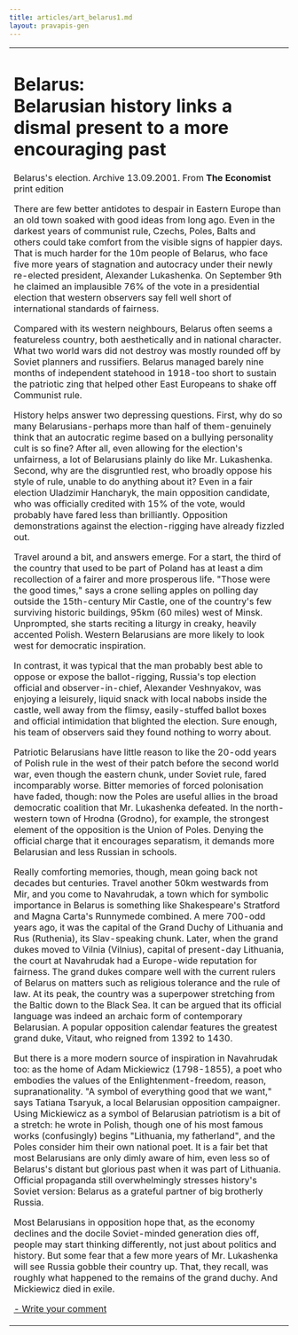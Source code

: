 ```yaml
---
title: articles/art_belarus1.md 
layout: pravapis-gen
---
```



<table>
<tbody>
<tr class="odd">

<td>
<h1 id="belarus-belarusian-history-links-a-dismal-present-to-a-more-encouraging-past">Belarus:<br />
Belarusian history links a dismal present to a more encouraging past</h1>
<p>Belarus's election. Archive 13.09.2001. From <strong>The Economist</strong> print edition</p>
<p>There are few better antidotes to despair in Eastern Europe than an old town soaked with good ideas from long ago. Even in the darkest years of communist rule, Czechs, Poles, Balts and others could take comfort from the visible signs of happier days. That is much harder for the 10m people of Belarus, who face five more years of stagnation and autocracy under their newly re-elected president, Alexander Lukashenka. On September 9th he claimed an implausible 76% of the vote in a presidential election that western observers say fell well short of international standards of fairness.</p>
<p>Compared with its western neighbours, Belarus often seems a featureless country, both aesthetically and in national character. What two world wars did not destroy was mostly rounded off by Soviet planners and russifiers. Belarus managed barely nine months of independent statehood in 1918-too short to sustain the patriotic zing that helped other East Europeans to shake off Communist rule.</p>
<p>History helps answer two depressing questions. First, why do so many Belarusians-perhaps more than half of them-genuinely think that an autocratic regime based on a bullying personality cult is so fine? After all, even allowing for the election's unfairness, a lot of Belarusians plainly do like Mr. Lukashenka. Second, why are the disgruntled rest, who broadly oppose his style of rule, unable to do anything about it? Even in a fair election Uladzimir Hancharyk, the main opposition candidate, who was officially credited with 15% of the vote, would probably have fared less than brilliantly. Opposition demonstrations against the election-rigging have already fizzled out.</p>
<p>Travel around a bit, and answers emerge. For a start, the third of the country that used to be part of Poland has at least a dim recollection of a fairer and more prosperous life. "Those were the good times," says a crone selling apples on polling day outside the 15th-century Mir Castle, one of the country's few surviving historic buildings, 95km (60 miles) west of Minsk. Unprompted, she starts reciting a liturgy in creaky, heavily accented Polish. Western Belarusians are more likely to look west for democratic inspiration.</p>
<p>In contrast, it was typical that the man probably best able to oppose or expose the ballot-rigging, Russia's top election official and observer-in-chief, Alexander Veshnyakov, was enjoying a leisurely, liquid snack with local nabobs inside the castle, well away from the flimsy, easily-stuffed ballot boxes and official intimidation that blighted the election. Sure enough, his team of observers said they found nothing to worry about.</p>
<p>Patriotic Belarusians have little reason to like the 20-odd years of Polish rule in the west of their patch before the second world war, even though the eastern chunk, under Soviet rule, fared incomparably worse. Bitter memories of forced polonisation have faded, though: now the Poles are useful allies in the broad democratic coalition that Mr. Lukashenka defeated. In the north-western town of Hrodna (Grodno), for example, the strongest element of the opposition is the Union of Poles. Denying the official charge that it encourages separatism, it demands more Belarusian and less Russian in schools.</p>
<p>Really comforting memories, though, mean going back not decades but centuries. Travel another 50km westwards from Mir, and you come to Navahrudak, a town which for symbolic importance in Belarus is something like Shakespeare's Stratford and Magna Carta's Runnymede combined. A mere 700-odd years ago, it was the capital of the Grand Duchy of Lithuania and Rus (Ruthenia), its Slav-speaking chunk. Later, when the grand dukes moved to Vilnia (Vilnius), capital of present-day Lithuania, the court at Navahrudak had a Europe-wide reputation for fairness. The grand dukes compare well with the current rulers of Belarus on matters such as religious tolerance and the rule of law. At its peak, the country was a superpower stretching from the Baltic down to the Black Sea. It can be argued that its official language was indeed an archaic form of contemporary Belarusian. A popular opposition calendar features the greatest grand duke, Vitaut, who reigned from 1392 to 1430.</p>
<p>But there is a more modern source of inspiration in Navahrudak too: as the home of Adam Mickiewicz (1798-1855), a poet who embodies the values of the Enlightenment-freedom, reason, supranationality. "A symbol of everything good that we want," says Tatiana Tsaryuk, a local Belarusian opposition campaigner. Using Mickiewicz as a symbol of Belarusian patriotism is a bit of a stretch: he wrote in Polish, though one of his most famous works (confusingly) begins "Lithuania, my fatherland", and the Poles consider him their own national poet. It is a fair bet that most Belarusians are only dimly aware of him, even less so of Belarus's distant but glorious past when it was part of Lithuania. Official propaganda still overwhelmingly stresses history's Soviet version: Belarus as a grateful partner of big brotherly Russia.</p>
<p>Most Belarusians in opposition hope that, as the economy declines and the docile Soviet-minded generation dies off, people may start thinking differently, not just about politics and history. But some fear that a few more years of Mr. Lukashenka will see Russia gobble their country up. That, they recall, was roughly what happened to the remains of the grand duchy. And Mickiewicz died in exile.</p>
<p><span class="small"><a href="gb_add.html?ref=http%3A%2F%2Fwww%2Epravapis%2Eorg%2Fart%5Fbelarus1%2Easp">- Write your comment</a></span></p></td>
</tr>
</tbody>
</table>

